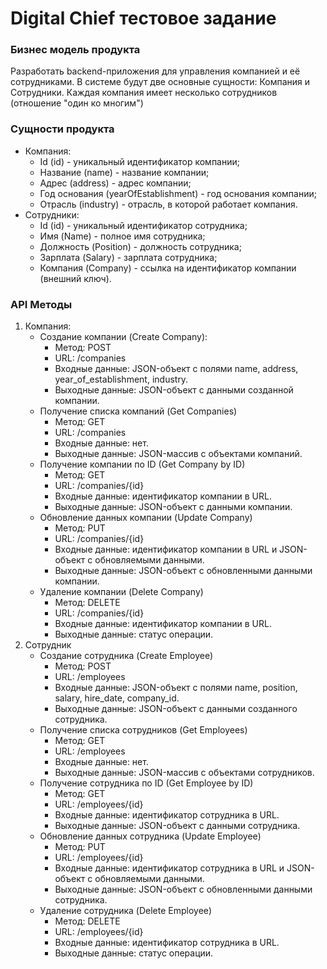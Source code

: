 # Digital Chief тестовое задание

### Бизнес модель продукта

Разработать backend-приложения для управления компанией и её сотрудниками.
В системе будут две основные сущности: Компания и Сотрудники. Каждая компания имеет несколько сотрудников
(отношение "один ко многим")

### Сущности продукта
* Компания:
  * Id (id) - уникальный идентификатор компании;
  * Название (name) - название компании;
  * Адрес (address) - адрес компании;
  * Год основания (yearOfEstablishment) - год основания компании;
  * Отрасль (industry) - отрасль, в которой работает компания.
* Сотрудники:
  * Id (id) - уникальный идентификатор сотрудника;
  * Имя (Name) - полное имя сотрудника;
  * Должность (Position) - должность сотрудника;
  * Зарплата (Salary) - зарплата сотрудника;
  * Компания (Company) - ссылка на идентификатор компании (внешний ключ).

### API Методы
1. Компания:
   * Создание компании (Create Company):
     * Метод: POST 
     * URL: /companies 
     * Входные данные: JSON-объект с полями name, address, year_of_establishment, industry. 
     * Выходные данные: JSON-объект с данными созданной компании. 
   * Получение списка компаний (Get Companies)
     * Метод: GET
     * URL: /companies
     * Входные данные: нет.
     * Выходные данные: JSON-массив с объектами компаний.
   * Получение компании по ID (Get Company by ID)
     * Метод: GET 
     * URL: /companies/{id} 
     * Входные данные: идентификатор компании в URL. 
     * Выходные данные: JSON-объект с данными компании. 
   * Обновление данных компании (Update Company)
     * Метод: PUT
     * URL: /companies/{id}
     * Входные данные: идентификатор компании в URL и JSON-объект с обновляемыми данными.
     * Выходные данные: JSON-объект с обновленными данными компании.
   * Удаление компании (Delete Company)
     * Метод: DELETE
     * URL: /companies/{id}
     * Входные данные: идентификатор компании в URL.
     * Выходные данные: статус операции.
2. Сотрудник
   * Создание сотрудника (Create Employee)
     * Метод: POST
     * URL: /employees
     * Входные данные: JSON-объект с полями name, position, salary, hire_date, company_id.
     * Выходные данные: JSON-объект с данными созданного сотрудника. 
   * Получение списка сотрудников (Get Employees)
     * Метод: GET
     * URL: /employees
     * Входные данные: нет.
     * Выходные данные: JSON-массив с объектами сотрудников.
   * Получение сотрудника по ID (Get Employee by ID)
     * Метод: GET
     * URL: /employees/{id}
     * Входные данные: идентификатор сотрудника в URL.
     * Выходные данные: JSON-объект с данными сотрудника.
   * Обновление данных сотрудника (Update Employee)
     * Метод: PUT
     * URL: /employees/{id}
     * Входные данные: идентификатор сотрудника в URL и JSON-объект с обновляемыми данными.
     * Выходные данные: JSON-объект с обновленными данными сотрудника.
   * Удаление сотрудника (Delete Employee)
     * Метод: DELETE
     * URL: /employees/{id}
     * Входные данные: идентификатор сотрудника в URL.
     * Выходные данные: статус операции.

